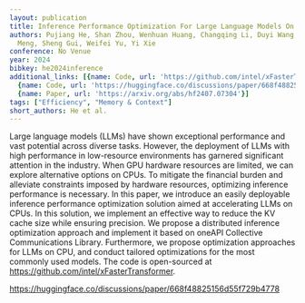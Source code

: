 ```yaml
---
layout: publication
title: Inference Performance Optimization For Large Language Models On Cpus
authors: Pujiang He, Shan Zhou, Wenhuan Huang, Changqing Li, Duyi Wang, Bin Guo, Chen
  Meng, Sheng Gui, Weifei Yu, Yi Xie
conference: No Venue
year: 2024
bibkey: he2024inference
additional_links: [{name: Code, url: 'https://github.com/intel/xFasterTransformer'},
  {name: Code, url: 'https://huggingface.co/discussions/paper/668f48825156d55f729b4778'},
  {name: Paper, url: 'https://arxiv.org/abs/hf2407.07304'}]
tags: ["Efficiency", "Memory & Context"]
short_authors: He et al.
---
```

Large language models (LLMs) have shown exceptional performance and vast potential across diverse tasks. However, the deployment of LLMs with high performance in low-resource environments has garnered significant attention in the industry. When GPU hardware resources are limited, we can explore alternative options on CPUs. To mitigate the financial burden and alleviate constraints imposed by hardware resources, optimizing inference performance is necessary. In this paper, we introduce an easily deployable inference performance optimization solution aimed at accelerating LLMs on CPUs. In this solution, we implement an effective way to reduce the KV cache size while ensuring precision. We propose a distributed inference optimization approach and implement it based on oneAPI Collective Communications Library. Furthermore, we propose optimization approaches for LLMs on CPU, and conduct tailored optimizations for the most commonly used models. The code is open-sourced at https://github.com/intel/xFasterTransformer.

https://huggingface.co/discussions/paper/668f48825156d55f729b4778
